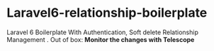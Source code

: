 # Laravel6-relationship-boilerplate
 Laravel 6 Boilerplate With Authentication, Soft delete Relationship Management .
 Out of box: <b> Monitor the changes with Telescope </b>
